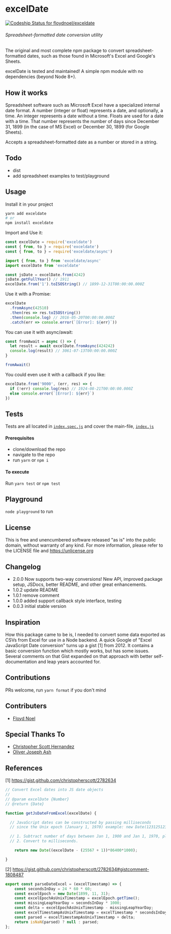 # excelDate
[ ![Codeship Status for floydnoel/exceldate](https://app.codeship.com/projects/362f08b0-c04a-0136-91bf-5a413c092475/status?branch=master)](https://app.codeship.com/projects/313502)

###### Spreadsheet-formatted date conversion utility
The original and most complete npm package to convert spreadsheet-formatted dates, such as those found in Microsoft's Excel and Google's Sheets.

excelDate is tested and maintained! A simple npm module with no dependencies (beyond Node 8+).


## How it works
Spreadsheet software such as Microsoft Excel have a specialized internal date format. A number (integer or float) represents a date, and optionally, a time. An integer represents a date without a time. Floats are used for a date with a time. That number represents the number of days since December 31, 1899 (in the case of MS Excel) or December 30, 1899 (for Google Sheets).


Accepts a spreadsheet-formatted date as a number or stored in a string.

## Todo
- dist
- add spreadsheet examples to test/playground

## Usage
Install it in your project
```bash
yarn add exceldate
# or
npm install exceldate
```

Import and Use it:
```js
const excelDate = require('exceldate')
const { from, to } = require('exceldate')
const { from, to } = require('exceldate/async')

import { from, to } from 'exceldate/async'
import excelDate from 'exceldate'

const jsDate = excelDate.from(4242)
jsDate.getFullYear() // 1911
excelDate.from('1').toISOString() // 1899-12-31T00:00:00.000Z
```

Use it with a Promise:
```js
excelDate
  .fromAsync(42510)
  .then(res => res.toISOString())
  .then(console.log) // 2016-05-20T00:00:00.000Z
  .catch(err => console.error(`[Error]: ${err}`))
```

You can use it with async/await:
```js
const fromAwait = async () => {
  let result = await excelDate.fromAsync(424242)
  console.log(result) // 3061-07-13T00:00:00.000Z
}

fromAwait()
```

You could even use it with a callback if you like:
```js
excelDate.from('9000', (err, res) => {
  if (!err) console.log(res) // 1924-08-21T00:00:00.000Z
  else console.error(`[Error]: ${err}`)
})
```

## Tests

Tests are all located in [`index.spec.js`](https://github.com/floydnoel/exceldate/blob/master/index.spec.js)
and cover the main-file, [`index.js`](https://github.com/floydnoel/exceldate/blob/master/index.js)

#### Prerequisites
- clone/download the repo
- navigate to the repo
- run `yarn` or `npm i`

#### To execute
Run `yarn test` or `npm test`


## Playground
`node playground` to run

## License
This is free and unencumbered software released "as is" into the public domain, without warranty of any kind.
For more information, please refer to the LICENSE file and <https://unlicense.org>


## Changelog
- 2.0.0 Now supports two-way conversions! New API, improved package setup, JSDocs, better README, and other great enhancements.
- 1.0.2 update README
- 1.0.1 remove comment
- 1.0.0 added support callback style interface, testing
- 0.0.3 initial stable version


## Inspiration
How this package came to be is, I needed to convert some data exported as CSVs from Excel for use in a Node backend. A quick Google of "Excel JavaScript Date conversion" turns up a gist [1] from 2012. It contains a basic conversion function which mostly works, but has some issues. Several comments on that Gist expanded on that approach with better self-documentation and leap years accounted for.


## Contributions
PRs welcome, run `yarn format` if you don't mind

## Contributers
- [Floyd Noel](https://github.com/floydnoel)

## Special Thanks To
- [Christopher Scott Hernandez](https://github.com/christopherscott)
- [Oliver Joseph Ash](https://github.com/OliverJAsh)

## References
[1] https://gist.github.com/christopherscott/2782634
```js
// Convert Excel dates into JS date objects
//
// @param excelDate {Number}
// @return {Date}

function getJsDateFromExcel(excelDate) {

  // JavaScript dates can be constructed by passing milliseconds
  // since the Unix epoch (January 1, 1970) example: new Date(12312512312);

  // 1. Subtract number of days between Jan 1, 1900 and Jan 1, 1970, plus 1 (Google "excel leap year bug")             
  // 2. Convert to milliseconds.

	return new Date((excelDate - (25567 + 1))*86400*1000);

}
```

[2] https://gist.github.com/christopherscott/2782634#gistcomment-1808487
```js
export const parseDateExcel = (excelTimestamp) => {
    const secondsInDay = 24 * 60 * 60;
    const excelEpoch = new Date(1899, 11, 31);
    const excelEpochAsUnixTimestamp = excelEpoch.getTime();
    const missingLeapYearDay = secondsInDay * 1000;
    const delta = excelEpochAsUnixTimestamp - missingLeapYearDay;
    const excelTimestampAsUnixTimestamp = excelTimestamp * secondsInDay * 1000;
    const parsed = excelTimestampAsUnixTimestamp + delta;
    return isNaN(parsed) ? null : parsed;
};
```
